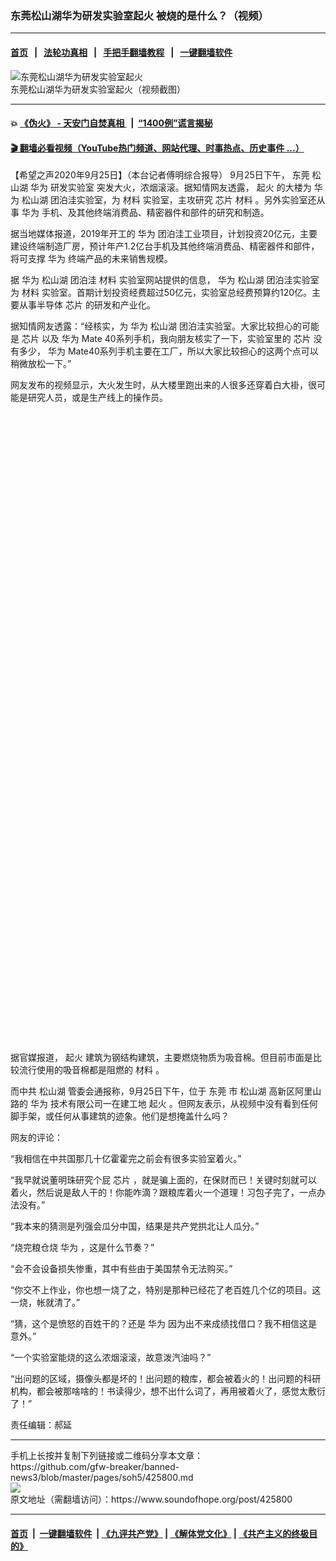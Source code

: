 ### 东莞松山湖华为研发实验室起火  被烧的是什么？（视频）
------------------------

#### [首页](https://github.com/gfw-breaker/banned-news3/blob/master/README.md) &nbsp;&nbsp;|&nbsp;&nbsp; [法轮功真相](https://github.com/begood0513/basic/blob/master/README.md)  &nbsp;&nbsp;|&nbsp;&nbsp; [手把手翻墙教程](https://github.com/gfw-breaker/guides/wiki)  &nbsp;&nbsp;|&nbsp;&nbsp; [一键翻墙软件](https://github.com/gfw-breaker/nogfw/blob/master/README.md)  



<div><img alt="东莞松山湖华为研发实验室起火" src="https://img.soundofhope.org/2020-09/wuhanfeiyan_2020-09-25_1-1601044872675.jpg"/>
<br/><figcaption class="caption">
 东莞松山湖华为研发实验室起火（视频截图）
</figcaption></div><hr/>

#### 💥 [《伪火》 - 天安门自焚真相 ](http://158.247.195.190:10000/videos/blog/weihuo.html)&nbsp; |&nbsp; [“1400例”谎言揭秘  ](http://158.247.195.190:10000/videos/blog/jiexi1400.html)

#### [ 🎬  翻墙必看视频（YouTube热门频道、网站代理、时事热点、历史事件 ...）](https://github.com/gfw-breaker/links/blob/master/banned.md)

<div><div class="Content__Wrapper sc-1bvya0-0 grZQxZ">
 <p class="meta-top">
  <span class="meta">
   【希望之声2020年9月25日】（本台记者傅明综合报导）
  </span>
  9月25日下午，
  <ok href="/term/22820">
   东莞
  </ok>
  <ok href="/term/384190">
   松山湖
  </ok>
  <ok href="/term/1233">
   华为
  </ok>
  <ok href="/term/384193">
   研发实验室
  </ok>
  突发大火，浓烟滚滚。据知情网友透露，
  <ok href="/term/23064">
   起火
  </ok>
  的大楼为
  <ok href="/term/1233">
   华为
  </ok>
  <ok href="/term/384190">
   松山湖
  </ok>
  团泊洼实验室，为
  <ok href="/term/66584">
   材料
  </ok>
  实验室，主攻研究
  <ok href="/term/11718">
   芯片
  </ok>
  <ok href="/term/66584">
   材料
  </ok>
  。另外实验室还从事
  <ok href="/term/1233">
   华为
  </ok>
  手机、及其他终端消费品、精密器件和部件的研究和制造。
 </p>
 <p>
  据当地媒体报道，2019年开工的
  <ok href="/term/1233">
   华为
  </ok>
  团泊洼工业项目，计划投资20亿元，主要建设终端制造厂房，预计年产1.2亿台手机及其他终端消费品、精密器件和部件，将可支撑
  <ok href="/term/1233">
   华为
  </ok>
  终端产品的未来销售规模。
 </p>
 <div class="AD_Embed__Wrap-sc-1xslmin-0 igMuqX module desktop">
  <div>
  </div>
 </div>
 <p>
  据
  <ok href="/term/1233">
   华为
  </ok>
  <ok href="/term/384190">
   松山湖
  </ok>
  团泊洼
  <ok href="/term/66584">
   材料
  </ok>
  实验室网站提供的信息，
  <ok href="/term/1233">
   华为
  </ok>
  <ok href="/term/384190">
   松山湖
  </ok>
  团泊洼实验室为
  <ok href="/term/66584">
   材料
  </ok>
  实验室。首期计划投资经费超过50亿元，实验室总经费预算约120亿。主要从事半导体
  <ok href="/term/11718">
   芯片
  </ok>
  的研发和产业化。
 </p>
 <p>
  据知情网友透露：“经核实，为
  <ok href="/term/1233">
   华为
  </ok>
  <ok href="/term/384190">
   松山湖
  </ok>
  团泊洼实验室。大家比较担心的可能是
  <ok href="/term/11718">
   芯片
  </ok>
  以及
  <ok href="/term/1233">
   华为
  </ok>
  Mate 40系列手机，我向朋友核实了一下，实验室里的
  <ok href="/term/11718">
   芯片
  </ok>
  没有多少，
  <ok href="/term/1233">
   华为
  </ok>
  Mate40系列手机主要在工厂，所以大家比较担心的这两个点可以稍微放松一下。”
 </p>
 <p>
  网友发布的视频显示，大火发生时，从大楼里跑出来的人很多还穿着白大褂，很可能是研究人员，或是生产线上的操作员。
 </p>
 <div class="soh-embed">
  <div class="soh-embed-inner">
   <div class="iframely-embed" style="max-width: 550px;">
    <div class="iframely-responsive" style="padding-bottom: 100%;">
    </div>
   </div>
  </div>
 </div>
 <div class="soh-embed">
  <div class="soh-embed-inner">
   <div class="iframely-embed" style="max-width: 550px;">
    <div class="iframely-responsive" style="padding-bottom: 100%;">
    </div>
   </div>
  </div>
 </div>
 <p>
  据官媒报道，
  <ok href="/term/23064">
   起火
  </ok>
  建筑为钢结构建筑，主要燃烧物质为吸音棉。但目前市面是比较流行使用的吸音棉都是阻燃的
  <ok href="/term/66584">
   材料
  </ok>
  。
 </p>
 <p>
  而中共
  <ok href="/term/384190">
   松山湖
  </ok>
  管委会通报称，9月25日下午，位于
  <ok href="/term/22820">
   东莞
  </ok>
  市
  <ok href="/term/384190">
   松山湖
  </ok>
  高新区阿里山路的
  <ok href="/term/1233">
   华为
  </ok>
  技术有限公司一在建工地
  <ok href="/term/23064">
   起火
  </ok>
  。但网友表示，从视频中没有看到任何脚手架，或任何从事建筑的迹象。他们是想掩盖什么吗？
 </p>
 <p>
  网友的评论：
 </p>
 <p>
  “我相信在中共国那几十亿霍霍完之前会有很多实验室着火。”
 </p>
 <p>
  “我早就说董明珠研究个屁
  <ok href="/term/11718">
   芯片
  </ok>
  ，就是骗上面的，在保财而已！关键时刻就可以着火，然后说是敌人干的！你能咋滴？跟粮库着火一个道理！习包子完了，一点办法没有。”
 </p>
 <p>
  “我本来的猜测是列强会瓜分中国，结果是共产党拱北让人瓜分。”
 </p>
 <p>
  “烧完粮仓烧
  <ok href="/term/1233">
   华为
  </ok>
  ，这是什么节奏？”
 </p>
 <p>
  “会不会设备损失惨重，其中有些由于美国禁令无法购买。”
 </p>
 <p>
  “你交不上作业，你也想一烧了之，特别是那种已经花了老百姓几个亿的项目。这一烧，帐就清了。”
 </p>
 <p>
  “猜，这个是愤怒的百姓干的？还是
  <ok href="/term/1233">
   华为
  </ok>
  因为出不来成绩找借口？我不相信这是意外。”
 </p>
 <p>
  “一个实验室能烧的这么浓烟滚滚，故意泼汽油吗？”
 </p>
 <p>
  “出问题的区域，摄像头都是坏的！出问题的粮库，都会被着火的！出问题的科研机构，都会被那啥啥的！书读得少，想不出什么词了，再用被着火了，感觉太敷衍了！”
 </p>
 <p class="meta-btm">
  责任编辑：郝延
 </p>
</div>
</div>
<hr/>
手机上长按并复制下列链接或二维码分享本文章：<br/>
https://github.com/gfw-breaker/banned-news3/blob/master/pages/soh5/425800.md <br/>
<a href='https://github.com/gfw-breaker/banned-news3/blob/master/pages/soh5/425800.md'><img src='https://github.com/gfw-breaker/banned-news3/blob/master/pages/soh5/425800.md.png'/></a> <br/>
原文地址（需翻墙访问）：https://www.soundofhope.org/post/425800


------------------------
#### [首页](https://github.com/gfw-breaker/banned-news3/blob/master/README.md) &nbsp;|&nbsp; [一键翻墙软件](https://github.com/gfw-breaker/nogfw/blob/master/README.md) &nbsp;| [《九评共产党》](https://github.com/gfw-breaker/9ping.md/blob/master/README.md#九评之一评共产党是什么) | [《解体党文化》](https://github.com/gfw-breaker/jtdwh.md/blob/master/README.md) | [《共产主义的终极目的》](https://github.com/gfw-breaker/gczydzjmd.md/blob/master/README.md)


<img src='http://gfw-breaker.win/banned-news3/pages/soh5/425800.md' width='0px' height='0px'/>